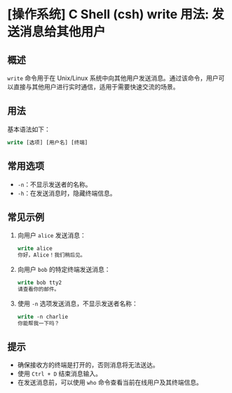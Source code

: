 # [操作系统] C Shell (csh) write 用法: 发送消息给其他用户

## 概述
`write` 命令用于在 Unix/Linux 系统中向其他用户发送消息。通过该命令，用户可以直接与其他用户进行实时通信，适用于需要快速交流的场景。

## 用法
基本语法如下：
```csh
write [选项] [用户名] [终端]
```

## 常用选项
- `-n`：不显示发送者的名称。
- `-h`：在发送消息时，隐藏终端信息。

## 常见示例
1. 向用户 `alice` 发送消息：
   ```csh
   write alice
   你好，Alice！我们稍后见。
   ```

2. 向用户 `bob` 的特定终端发送消息：
   ```csh
   write bob tty2
   请查看你的邮件。
   ```

3. 使用 `-n` 选项发送消息，不显示发送者名称：
   ```csh
   write -n charlie
   你能帮我一下吗？
   ```

## 提示
- 确保接收方的终端是打开的，否则消息将无法送达。
- 使用 `Ctrl + D` 结束消息输入。
- 在发送消息前，可以使用 `who` 命令查看当前在线用户及其终端信息。